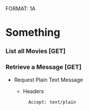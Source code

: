FORMAT: 1A

# Something

### List all Movies [GET]

### Retrieve a Message [GET]

+ Request Plain Text Message

    + Headers

            Accept: text/plain
